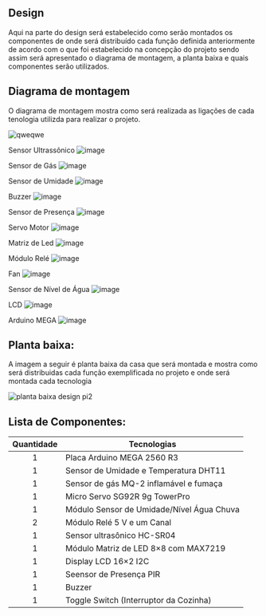 
## Design

Aqui na parte do design será estabelecido como serão montados os componentes de onde será distribuído cada função definida anteriormente de acordo com o que foi estabelecido na concepção do projeto sendo assim será apresentado o diagrama de montagem, a planta baixa e quais componentes serão utilizados.

## Diagrama de montagem

O diagrama de montagem mostra como será realizada as ligações de cada tenologia utilizda para realizar o projeto.

![qweqwe](https://user-images.githubusercontent.com/92868328/145195751-9b7ff73f-a25e-4022-8b52-78c6e2cc6838.png)

Sensor Ultrassônico
![image](https://user-images.githubusercontent.com/92868328/145211898-ef771913-f139-4e91-a114-6cbf8816e615.png)

Sensor de Gás
![image](https://user-images.githubusercontent.com/92868328/145211965-e3976a8e-f432-4ff5-a563-8a72019d141b.png)

Sensor de Umidade
![image](https://user-images.githubusercontent.com/92868328/145212008-5bd0b31d-8e2d-452c-a189-2ae751b328ef.png)

Buzzer
![image](https://user-images.githubusercontent.com/92868328/145212033-bd324862-caa6-4b71-b354-89d745dc228a.png)

Sensor de Presença
![image](https://user-images.githubusercontent.com/92868328/145212089-698ed181-e128-4981-8f93-6cd38e48ed17.png)

Servo Motor
![image](https://user-images.githubusercontent.com/92868328/145212101-177c838d-af45-47b9-973c-a8757aac88a2.png)

Matriz de Led
![image](https://user-images.githubusercontent.com/92868328/145212164-fa3d7380-fc7e-4158-8b4d-278ca17a3643.png)

Módulo Relé
![image](https://user-images.githubusercontent.com/92868328/145212272-00f48574-cc6e-40ed-9864-83e7d4937c1e.png)

Fan
![image](https://user-images.githubusercontent.com/92868328/145212302-49d8e0d8-57bf-4dcb-9f54-4fb8e938dea7.png)

Sensor de Nível de Água
![image](https://user-images.githubusercontent.com/92868328/145212339-92a87640-bd51-425d-952c-4cdcaac849bf.png)

LCD
![image](https://user-images.githubusercontent.com/92868328/145212354-41536d21-a369-45d0-8109-ab4b25c78703.png)

Arduino MEGA
![image](https://user-images.githubusercontent.com/92868328/145212380-3751c92c-a18a-458c-84c9-56cf0b0e3cc0.png)




## Planta baixa:

A imagem a seguir é planta baixa da casa que será montada e mostra como será distribuidas cada função exemplificada no projeto e onde será montada cada tecnologia

![planta baixa design pi2](https://user-images.githubusercontent.com/92868328/145198906-9bcd7558-f908-4047-88ef-d52aedd6a81d.png)


## Lista de Componentes:
Quantidade  | Tecnologias
:---------:   | ------
1           | Placa Arduino MEGA 2560 R3
1           | Sensor de Umidade e Temperatura DHT11
1           | Sensor de gás MQ-2 inflamável e fumaça
1           | Micro Servo SG92R 9g TowerPro
1           | Módulo Sensor de Umidade/Nível Água Chuva
2           | Módulo Relé 5 V e um Canal
1           | Sensor ultrasônico HC-SR04
1           | Módulo Matriz de LED 8×8 com MAX7219
1           | Display LCD 16×2 I2C 
1           | Seensor de Presença PIR 
1           | Buzzer
1           | Toggle Switch (Interruptor da Cozinha)
